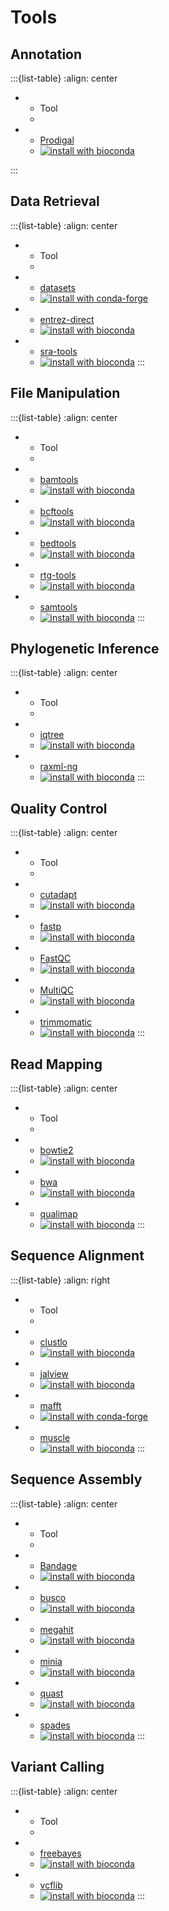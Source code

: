 # Tools

## Annotation

:::{list-table}
:align: center

* - Tool
  - 
* - [Prodigal](https://github.com/hyattpd/Prodigal)
  - [![install with bioconda](https://img.shields.io/badge/install%20with-bioconda-brightgreen.svg?style=flat)](http://bioconda.github.io/recipes/prodigal/README.html)

:::

## Data Retrieval

:::{list-table}
:align: center

* - Tool
  - 
* - [datasets](https://www.ncbi.nlm.nih.gov/datasets/docs/v2/reference-docs/command-line/datasets/)
  - [![install with conda-forge](https://img.shields.io/badge/install%20with-conda--forge-brightgreen.svg?style=flat)](https://anaconda.org/conda-forge/ncbi-datasets-cli)
* - [entrez-direct](https://www.ncbi.nlm.nih.gov/books/NBK179288/)
  - [![install with bioconda](https://img.shields.io/badge/install%20with-bioconda-brightgreen.svg?style=flat)](http://bioconda.github.io/recipes/entrez-direct/README.html)
* - [sra-tools](https://github.com/ncbi/sra-tools)
  - [![install with bioconda](https://img.shields.io/badge/install%20with-bioconda-brightgreen.svg?style=flat)](http://bioconda.github.io/recipes/sra-tools/README.html)
:::

## File Manipulation

:::{list-table}
:align: center

* - Tool
  - 
* - [bamtools](https://github.com/pezmaster31/bamtools) 
  - [![install with bioconda](https://img.shields.io/badge/install%20with-bioconda-brightgreen.svg?style=flat)](http://bioconda.github.io/recipes/bamtools/README.html)
* - [bcftools](https://github.com/samtools/bcftools)
  - [![install with bioconda](https://img.shields.io/badge/install%20with-bioconda-brightgreen.svg?style=flat)](http://bioconda.github.io/recipes/bcftools/README.html)
* - [bedtools](https://github.com/arq5x/bedtools2)
  - [![install with bioconda](https://img.shields.io/badge/install%20with-bioconda-brightgreen.svg?style=flat)](http://bioconda.github.io/recipes/bedtools/README.html)
* - [rtg-tools](https://github.com/RealTimeGenomics/rtg-tools)
  - [![install with bioconda](https://img.shields.io/badge/install%20with-bioconda-brightgreen.svg?style=flat)](http://bioconda.github.io/recipes/rtg-tools/README.html)
* - [samtools](https://github.com/samtools/samtools)
  - [![install with bioconda](https://img.shields.io/badge/install%20with-bioconda-brightgreen.svg?style=flat)](http://bioconda.github.io/recipes/samtools/README.html)
:::

## Phylogenetic Inference

:::{list-table}
:align: center

* - Tool
  - 
* - [iqtree](http://www.iqtree.org/)
  - [![install with bioconda](https://img.shields.io/badge/install%20with-bioconda-brightgreen.svg?style=flat)](http://bioconda.github.io/recipes/iqtree/README.html)
* - [raxml-ng](https://github.com/amkozlov/raxml-ng)
  - [![install with bioconda](https://img.shields.io/badge/install%20with-bioconda-brightgreen.svg?style=flat)](http://bioconda.github.io/recipes/raxml-ng/README.html)
:::

## Quality Control

:::{list-table}
:align: center

* - Tool
  - 
* - [cutadapt](https://github.com/marcelm/cutadapt)
  - [![install with bioconda](https://img.shields.io/badge/install%20with-bioconda-brightgreen.svg?style=flat)](http://bioconda.github.io/recipes/cutadapt/README.html)
* - [fastp](https://github.com/OpenGene/fastp)
  - [![install with bioconda](https://img.shields.io/badge/install%20with-bioconda-brightgreen.svg?style=flat)](http://bioconda.github.io/recipes/fastp/README.html)
* - [FastQC](https://github.com/s-andrews/FastQC)
  - [![install with bioconda](https://img.shields.io/badge/install%20with-bioconda-brightgreen.svg?style=flat)](http://bioconda.github.io/recipes/fastqc/README.html)
* - [MultiQC](https://github.com/MultiQC/MultiQC)
  - [![install with bioconda](https://img.shields.io/badge/install%20with-bioconda-brightgreen.svg?style=flat)](http://bioconda.github.io/recipes/multiqc/README.html)
* - [trimmomatic](https://github.com/timflutre/trimmomatic)
  - [![install with bioconda](https://img.shields.io/badge/install%20with-bioconda-brightgreen.svg?style=flat)](http://bioconda.github.io/recipes/trimmomatic/README.html)
:::

## Read Mapping

:::{list-table}
:align: center

* - Tool
  - 
* - [bowtie2](https://github.com/BenLangmead/bowtie2)
  - [![install with bioconda](https://img.shields.io/badge/install%20with-bioconda-brightgreen.svg?style=flat)](http://bioconda.github.io/recipes/bowtie2/README.html)
* - [bwa](https://github.com/lh3/bwa)
  - [![install with bioconda](https://img.shields.io/badge/install%20with-bioconda-brightgreen.svg?style=flat)](http://bioconda.github.io/recipes/bwa/README.html)
* - [qualimap](http://qualimap.conesalab.org/)
  - [![install with bioconda](https://img.shields.io/badge/install%20with-bioconda-brightgreen.svg?style=flat)](http://bioconda.github.io/recipes/qualimap/README.html)
:::

## Sequence Alignment

:::{list-table}
:align: right

* - Tool
  - 
* - [clustlo](http://www.clustal.org/omega/)
  - [![install with bioconda](https://img.shields.io/badge/install%20with-bioconda-brightgreen.svg?style=flat)](http://bioconda.github.io/recipes/clustalo/README.html)
* - [jalview](https://www.jalview.org/)
  - [![install with bioconda](https://img.shields.io/badge/install%20with-bioconda-brightgreen.svg?style=flat)](http://bioconda.github.io/recipes/jalview/README.html)
* - [mafft](https://mafft.cbrc.jp/alignment/software/manual/manual.html)
  - [![install with conda-forge](https://img.shields.io/badge/install%20with-conda--forge-brightgreen.svg?style=flat)](https://anaconda.org/bioconda/mafft)
* - [muscle](https://github.com/rcedgar/muscle)
  - [![install with bioconda](https://img.shields.io/badge/install%20with-bioconda-brightgreen.svg?style=flat)](http://bioconda.github.io/recipes/muscle/README.html)
:::

## Sequence Assembly

:::{list-table}
:align: center

* - Tool
  - 
* - [Bandage](https://github.com/rrwick/Bandage)
  - [![install with bioconda](https://img.shields.io/badge/install%20with-bioconda-brightgreen.svg?style=flat)](http://bioconda.github.io/recipes/bandage/README.html)
* - [busco](https://busco.ezlab.org/)
  - [![install with bioconda](https://img.shields.io/badge/install%20with-bioconda-brightgreen.svg?style=flat)](http://bioconda.github.io/recipes/busco/README.html)
* - [megahit](https://github.com/voutcn/megahit)
  - [![install with bioconda](https://img.shields.io/badge/install%20with-bioconda-brightgreen.svg?style=flat)](http://bioconda.github.io/recipes/megahit/README.html)
* - [minia](https://github.com/GATB/minia)
  - [![install with bioconda](https://img.shields.io/badge/install%20with-bioconda-brightgreen.svg?style=flat)](http://bioconda.github.io/recipes/minia/README.html)
* - [quast](https://github.com/ablab/quast)
  - [![install with bioconda](https://img.shields.io/badge/install%20with-bioconda-brightgreen.svg?style=flat)](http://bioconda.github.io/recipes/quast/README.html)
* - [spades](https://github.com/ablab/spades)
  - [![install with bioconda](https://img.shields.io/badge/install%20with-bioconda-brightgreen.svg?style=flat)](http://bioconda.github.io/recipes/spades/README.html)
:::

## Variant Calling

:::{list-table}
:align: center

* - Tool
  - 
* - [freebayes](https://github.com/freebayes/freebayes)
  - [![install with bioconda](https://img.shields.io/badge/install%20with-bioconda-brightgreen.svg?style=flat)](http://bioconda.github.io/recipes/freebayes/README.html)
* - [vcflib](https://github.com/vcflib/vcflib)
  - [![install with bioconda](https://img.shields.io/badge/install%20with-bioconda-brightgreen.svg?style=flat)](http://bioconda.github.io/recipes/vcflib/README.html)
:::
